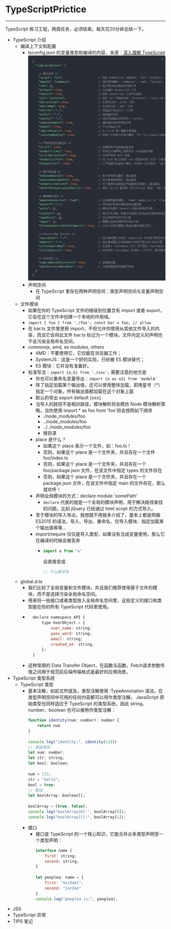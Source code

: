 # TypeScriptPrictice

---

TypeScript 练习工程，两周任务，必须结束。每天花20分钟总结一下。
- TypeScript 介绍
    - 编译上下文和配置
        - tsconfig.json 的变量类型和编译的内容，来源：[深入理解 TypeScript](https://jkchao.github.io/typescript-book-chinese/project/compilationContext.html#%E7%BC%96%E8%AF%91%E9%80%89%E9%A1%B9 "深入理解TypeScript")
    ![avatar](./DocResource/config.png)
        - 声明空间
            - 在 TypeScript 里存在两种声明空间：类型声明空间与变量声明空间
    - 文件模块
        - 如果在你的 TypeScript 文件的根级别位置含有 import 或者 export，它会在这个文件中创建一个本地的作用域。
        - `import { foo } from './foo';
           const bar = foo; // allow`
        - 在 bar.ts 文件里使用 import，不但允许你使用从其他文件导入的内容，而且它会将此文件 bar.ts 标记为一个模块，文件内定义的声明也不会污染全局命名空间。
        - commonjs, amd, es modules, others
            - AMD：不要使用它，它仅能在浏览器工作；
            - SystemJS：这是一个好的实验，已经被 ES 模块替代；
            - ES 模块：它并没有准备好。
        - 标准写法：`import {a,b} from './xxx';` 需要注意的地方是
            - 你也可以重命名变量导出：`import {a as a1} from 'modelA'`
            - 除了指定加载某个输出值，还可以使用整体加载，即用星号（*）指定一个对象，所有输出值都加载在这个对象上面
            - 默认的导出 export default {xxx}
            - 当导入的路径不是相对路径，模块解析将会模仿 Node 模块解析策略，当你使用 import * as foo from 'foo'将会按照如下顺序
                - ./node_modules/foo
                - ../node_modules/foo
                - ../../node_modules/foo
                - 根目录
            - place 是什么？
                - 如果这个 place 表示一个文件，如：foo.ts！
                - 否则，如果这个 place 是一个文件夹，并且存在一个文件 foo/index.ts
                - 否则，如果这个 place 是一个文件夹，并且存在一个 foo/package.json 文件，在该文件中指定 types 的文件存在
                - 否则，如果这个 place 是一个文件夹，并且存在一个 package.json 文件，在该文件中指定 main 的文件存在，那么就欢呼！
            - 声明全局模块的方式：declare module 'somePath'
                - ```declare``` 代表的就是一个全局的模块声明，用于解决路径查找的问题。比如 jQuery 已经通过 html script 的方式导入。
            - 至于模块的导入导出，我想就不用我多介绍了，基本上都是照搬 ES2015 的语法，导入、导出、重命名、仅导入模块、指定加载某个输出值等等...
            - import/require 仅仅是导入类型，如果没有当成变量使用，那么它在编译的时候会被丢弃
                - ```javascript
                  import a from "a"
                  ```
                  会直接变成
                  ```javascript
                  // 什么都没有
                  ```
    - global.d.ts
        - 我们比较了全局变量和文件模块，并且我们推荐使用基于文件的模块，而不是选择污染全局命名空间。
        - 用来将一些接口或者类型放入全局命名空间里，这些定义的接口和类型能在你的所有 TypeScript 代码里使用。
        - ```javascript
            declare namespace API {
                type UserObject = {
                    user_name: string;
                    pass_word: string;
                    email: string;
                    created_at: string;
                };
            }
          ```
        - 这种常用的 Data Transfer Object，在函数与函数，Fetch请求参数传值之间用于规范前后端传输格式是最好的应用场景。
- TypeScript 类型系统
    - TypeScript 类型
        - 基本注解，如前文所提及，类型注解使用 :TypeAnnotation 语法。在类型声明空间中可用的任何内容都可以用作类型注解。
        JavaScript 原始类型也同样适应于 TypeScript 的类型系统，因此 string、number、boolean 也可以被用作类型注解：
            ```javascript
            function identity(num: number): number {
                return num
            }
            
            console.log("identity:", identity(118))
            // 原始类型
            let num: number;
            let str: string;
            let bool: boolean;
            
            num = 123;
            str = "hello";
            bool = true;
            // 数组
            let boolArray: boolean[];
            
            boolArray = [true, false];
            console.log("boolArray[0]:", boolArray[0]);
            console.log("boolArray[1]:", boolArray[1]);
            ```
        - 接口
            - 接口是 TypeScript 的一个核心知识，它能合并众多类型声明至一个类型声明：
              ```javascript
              interface name {
                  first: string;
                  second: string;
              }
              
              let peoplea: name = {
                  first: "michael",
                  second: "jordan"
              }
              console.log("peoplea is:", peoplea);
              ```
- JSX
- TypeScript 异常
- TIPS 笔记
